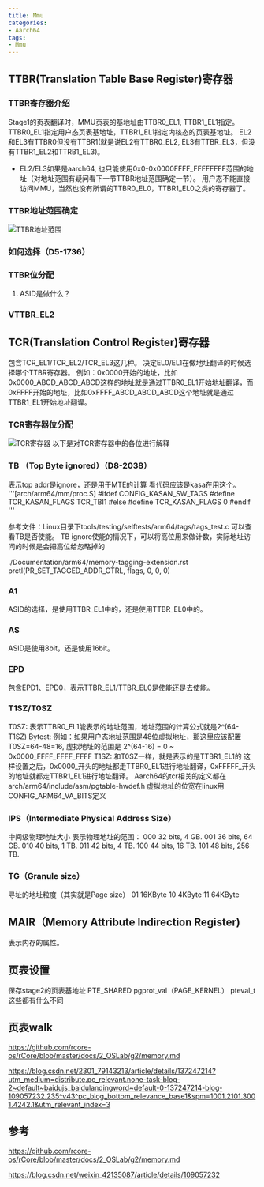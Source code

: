 ```yaml
---
title: Mmu
categories: 
- Aarch64
tags:
- Mmu
---
```


## TTBR(Translation Table Base Register)寄存器
### TTBR寄存器介绍
Stage1的页表翻译时，MMU页表的基地址由TTBR0_EL1, TTBR1_EL1指定。TTBR0_EL1指定用户态页表基地址，TTBR1_EL1指定内核态的页表基地址。
EL2和EL3有TTBR0但没有TTBR1(就是说EL2有TTBR0_EL2, EL3有TTBR_EL3，但没有TTBR1_EL2和TTRB1_EL3)。
- EL2/EL3如果是aarch64, 也只能使用0x0-0x0000FFFF_FFFFFFFF范围的地址（对地址范围有疑问看下一节TTBR地址范围确定一节）。
用户态不能直接访问MMU，当然也没有所谓的TTBR0_EL0，TTBR1_EL0之类的寄存器了。

### TTBR地址范围确定

![TTBR地址范围](/images/MMU/TTBR表示的地址范围.drawio.svg)

### 如何选择（D5-1736）

### TTBR位分配
1) ASID是做什么？

### VTTBR_EL2

## TCR(Translation Control Register)寄存器
包含TCR_EL1/TCR_EL2/TCR_EL3这几种。
决定EL0/EL1在做地址翻译的时候选择哪个TTBR寄存器。
例如：0x0000开始的地址，比如0x0000_ABCD_ABCD_ABCD这样的地址就是通过TTBR0_EL1开始地址翻译，而0xFFFF开始的地址，比如0xFFFF_ABCD_ABCD_ABCD这个地址就是通过TTBR1_EL1开始地址翻译。

### TCR寄存器位分配
![TCR寄存器](/images/MMU/TCR寄存器位图.png)
以下是对TCR寄存器中的各位进行解释

### TB （Top Byte ignored）（D8-2038）
表示top addr是ignore，还是用于MTE的计算
看代码应该是kasa在用这个。
'''[arch/arm64/mm/proc.S]
#ifdef CONFIG_KASAN_SW_TAGS
#define TCR_KASAN_FLAGS TCR_TBI1
#else
#define TCR_KASAN_FLAGS 0
#endif
'''

参考文件：Linux目录下tools/testing/selftests/arm64/tags/tags_test.c 可以查看TB是否使能。
TB ignore使能的情况下，可以将高位用来做计数，实际地址访问的时候是会把高位给忽略掉的

./Documentation/arm64/memory-tagging-extension.rst
prctl(PR_SET_TAGGED_ADDR_CTRL, flags, 0, 0, 0)

### A1
ASID的选择，是使用TTBR_EL1中的，还是使用TTBR_EL0中的。

### AS
ASID是使用8bit，还是使用16bit。

### EPD
包含EPD1、EPD0，表示TTBR_EL1/TTBR_EL0是使能还是去使能。

### T1SZ/T0SZ
T0SZ: 表示TTBR0_EL1能表示的地址范围，地址范围的计算公式就是2^(64-T1SZ) Bytest:
例如：如果用户态地址范围是48位虚拟地址，那这里应该配置T0SZ=64-48=16, 虚拟地址的范围是 2^(64-16) = 0 ~ 0x0000_FFFF_FFFF_FFFF
T1SZ: 和T0SZ一样，就是表示的是TTBR1_EL1的
这样设置之后，0x0000_开头的地址都走TTBR0_EL1进行地址翻译，0xFFFFF_开头的地址就都走TTBR1_EL1进行地址翻译。
Aarch64的tcr相关的定义都在arch/arm64/include/asm/pgtable-hwdef.h
虚拟地址的位宽在linux用CONFIG_ARM64_VA_BITS定义

### IPS（Intermediate Physical Address Size）
中间级物理地址大小
表示物理地址的范围：
000 32 bits, 4 GB.
001 36 bits, 64 GB.
010 40 bits, 1 TB.
011 42 bits, 4 TB.
100 44 bits, 16 TB.
101 48 bits, 256 TB.

### TG（Granule size）
寻址的地址粒度（其实就是Page size）
01 16KByte
10 4KByte
11 64KByte

## MAIR（Memory Attribute Indirection Register)
表示内存的属性。

## 页表设置

保存stage2的页表基地址
PTE_SHARED
pgprot_val（PAGE_KERNEL）
pteval_t
这些都有什么不同

## 页表walk

https://github.com/rcore-os/rCore/blob/master/docs/2_OSLab/g2/memory.md

https://blog.csdn.net/2301_79143213/article/details/137247214?utm_medium=distribute.pc_relevant.none-task-blog-2~default~baidujs_baidulandingword~default-0-137247214-blog-109057232.235^v43^pc_blog_bottom_relevance_base1&spm=1001.2101.3001.4242.1&utm_relevant_index=3

## 参考

https://github.com/rcore-os/rCore/blob/master/docs/2_OSLab/g2/memory.md

https://blog.csdn.net/weixin_42135087/article/details/109057232


